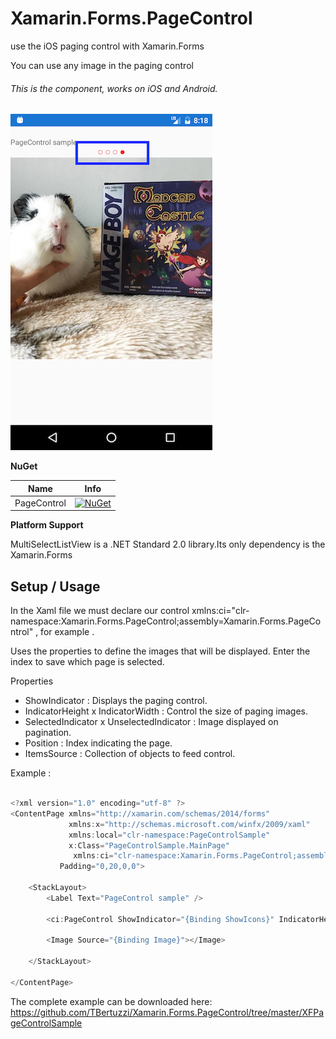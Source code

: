 # Xamarin.Forms.PageControl

use the iOS paging control with Xamarin.Forms
 
You can use any image in the paging control
 
###### This is the component, works on iOS and Android.

![](https://github.com/TBertuzzi/Xamarin.Forms.PageControl/blob/master/Resources/sample.png?raw=true)

**NuGet**

|Name|Info|
| ------------------- | :------------------: |
|PageControl|[![NuGet](https://buildstats.info/nuget/Xamarin.Forms.PageControl)](https://www.nuget.org/packages/Xamarin.Forms.PageControl/)|




**Platform Support**

MultiSelectListView is a .NET Standard 2.0 library.Its only dependency is the Xamarin.Forms

## Setup / Usage

In the Xaml file we must declare our control 
xmlns:ci="clr-namespace:Xamarin.Forms.PageControl;assembly=Xamarin.Forms.PageControl" , for example . 

Uses the properties to define the images that will be displayed. Enter the index to save which page is selected.

Properties

* ShowIndicator : Displays the paging control.
* IndicatorHeight x IndicatorWidth : Control the size of paging images.
* SelectedIndicator x UnselectedIndicator : Image displayed on pagination.
* Position : Index indicating the page.
* ItemsSource : Collection of objects to feed control.

Example :

```csharp

<?xml version="1.0" encoding="utf-8" ?>
<ContentPage xmlns="http://xamarin.com/schemas/2014/forms"
             xmlns:x="http://schemas.microsoft.com/winfx/2009/xaml"
             xmlns:local="clr-namespace:PageControlSample"
             x:Class="PageControlSample.MainPage" 
              xmlns:ci="clr-namespace:Xamarin.Forms.PageControl;assembly=Xamarin.Forms.PageControl" 
           Padding="0,20,0,0">

    <StackLayout>
        <Label Text="PageControl sample" />

        <ci:PageControl ShowIndicator="{Binding ShowIcons}" IndicatorHeight="8" IndicatorWidth="8" UnselectedIndicator="unselected_circle.png" SelectedIndicator="selected_circle.png" Position="{Binding Position}" ItemsSource="{Binding Screenshots}" />

        <Image Source="{Binding Image}"></Image>
       
    </StackLayout>

</ContentPage>


```
The complete example can be downloaded here: https://github.com/TBertuzzi/Xamarin.Forms.PageControl/tree/master/XFPageControlSample


